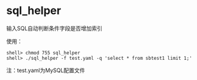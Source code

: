 # sql_helper
输入SQL自动判断条件字段是否增加索引

使用：
```
shell> chmod 755 sql_helper
shell> ./sql_helper -f test.yaml -q 'select * from sbtest1 limit 1;'
```

注：test.yaml为MySQL配置文件
